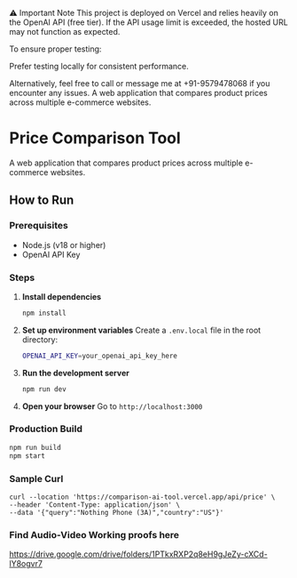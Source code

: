 ⚠️ Important Note
This project is deployed on Vercel and relies heavily on the OpenAI API (free tier). If the API usage limit is exceeded, the hosted URL may not function as expected.

To ensure proper testing:

Prefer testing locally for consistent performance.

Alternatively, feel free to call or message me at +91-9579478068 if you encounter any issues.
A web application that compares product prices across multiple e-commerce websites.



# Price Comparison Tool
A web application that compares product prices across multiple e-commerce websites.

## How to Run

### Prerequisites
- Node.js (v18 or higher)
- OpenAI API Key

### Steps

1. **Install dependencies**
   ```bash
   npm install
   ```

2. **Set up environment variables**
   Create a `.env.local` file in the root directory:
   ```bash
   OPENAI_API_KEY=your_openai_api_key_here
   ```

3. **Run the development server**
   ```bash
   npm run dev
   ```

4. **Open your browser**
   Go to `http://localhost:3000`

### Production Build

```bash
npm run build
npm start
```

### Sample Curl

```curl
curl --location 'https://comparison-ai-tool.vercel.app/api/price' \
--header 'Content-Type: application/json' \
--data '{"query":"Nothing Phone (3A)","country":"US"}'
```

### Find Audio-Video Working proofs here
https://drive.google.com/drive/folders/1PTkxRXP2q8eH9gJeZy-cXCd-lY8ogvr7
